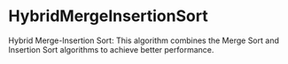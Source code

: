 # HybridMergeInsertionSort
Hybrid Merge-Insertion Sort: This algorithm combines the Merge Sort and Insertion Sort algorithms to achieve better performance.
